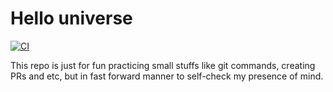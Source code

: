 # Hello universe
[![CI](https://github.com/DreamPearl/hello_universe/actions/workflows/ci.yml/badge.svg)](https://github.com/DreamPearl/hello_universe/actions/workflows/ci.yml)

This repo is just for fun practicing small stuffs like git commands, creating PRs and etc, but in fast forward manner to self-check my presence of mind.
